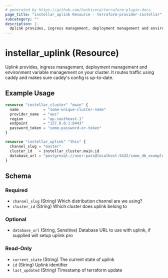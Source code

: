 ```yaml
---
# generated by https://github.com/hashicorp/terraform-plugin-docs
page_title: "instellar_uplink Resource - terraform-provider-instellar"
subcategory: ""
description: |-
  Uplink provides, ingress management, deployment management and environment variable management on your cluster. It routes traffic using caddy and makes sure caddy's config is up-to-date.
---
```


# instellar_uplink (Resource)

Uplink provides, ingress management, deployment management and environment variable management on your cluster. It routes traffic using caddy and makes sure caddy's config is up-to-date.

## Example Usage

```terraform
resource "instellar_cluster" "main" {
  name           = "some-unique-cluster-name"
  provider_name  = "aws"
  region         = "ap-southeast-1"
  endpoint       = "127.0.0.1:8443"
  password_token = "some-password-or-token"
}

resource "instellar_uplink" "this" {
  channel_slug = "master"
  cluster_id   = instellar_cluster.main.id
  database_url = "postgresql://user:pass@localhost:5432/some_db_example"
}
```

<!-- schema generated by tfplugindocs -->
## Schema

### Required

- `channel_slug` (String) Which distribution channel are we using?
- `cluster_id` (String) Which cluster does uplink belong to

### Optional

- `database_url` (String, Sensitive) Database URL to use with uplink, if supplied will setup uplink pro

### Read-Only

- `current_state` (String) The current state of uplink
- `id` (String) Uplink identifier
- `last_updated` (String) Timestamp of terraform update
